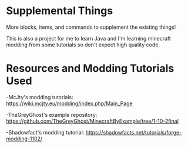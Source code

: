 # Supplemental Things
More blocks, items, and commands to supplement the existing things!

This is also a project for me to learn Java and I'm learning minecraft modding from some tutorials so don't expect high quality code.

# Resources and Modding Tutorials Used

-McJty's modding tutorials: https://wiki.mcjty.eu/modding/index.php/Main_Page

-TheGreyGhost's example repository: https://github.com/TheGreyGhost/MinecraftByExample/tree/1-10-2final

-Shadowfact's modding tutorial: https://shadowfacts.net/tutorials/forge-modding-1102/
